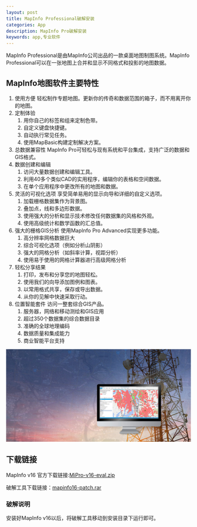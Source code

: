 ```yaml
---
layout: post
title: MapInfo Professional破解安装
categories: App
description: MapInfo Pro破解安装
keywords: app,专业软件
---
```


MapInfo Professional是由MapInfo公司出品的一款桌面地图制图系统。MapInfo Professional可以在一张地图上合并和显示不同格式和投影的地图数据。

## MapInfo地图软件主要特性

1. 使用方便
轻松制作专题地图。更新你的传奇和数据范围的箱子，而不用离开你的地图。
2. 定制体验
	1. 用你自己的标签和组来定制色带。
	2. 自定义键盘快捷键。
	3. 自动执行常见任务。
	4. 使用MapBasic构建定制解决方案。
3. 总数据兼容性
MapInfo Pro可轻松与现有系统和平台集成，支持广泛的数据和GIS格式。
4. 数据创建和编辑
	1. 访问大量数据创建和编辑工具。
	2. 利用40多个类似CAD的实用程序，编辑你的表格和空间数据。
	3. 在单个应用程序中更改所有的地图和数据。
5. 灵活的可视化选项
享受简单易用的显示向导和详细的自定义选项。
	1. 加载栅格数据集作为背景图。
	2. 叠加点，线和多边形数据。
	3. 使用强大的分析和显示技术修改任何数据集的风格和外观。
	4. 使用高级统计和数学函数的汇总值。
6. 强大的栅格GIS分析
使用MapInfo Pro Advanced实现更多功能。
	1. 高分辨率网格数据巨大
	2. 综合可视化选项（例如分析山阴影）
	3. 强大的网格分析（如斜率计算，视距分析）
	4. 使用易于使用的网格计算器进行高级网格分析
7. 轻松分享结果
	1. 打印，发布和分享您的地图轻松。
	2. 使用我们的向导添加图例和图表。
	3. 以常用格式共享，保存或导出数据。
	4. 从你的见解中快速采取行动。
8. 位置智能套件
访问一整套综合GIS产品。
	1. 服务器，网络和移动测绘和GIS应用
	2. 超过350个数据集的综合数据目录
	3. 准确的全球地理编码
	4. 数据质量和集成能力
	5. 商业智能平台支持

![MapInfo Pro](/images/2017-10-23-MapInfo/MIPro.jpg)

## 下载链接

MapInfo v16 官方下载链接:[MiPro-v16-eval.zip](http://s3.amazonaws.com/miprov16eval/MiPro-v16-eval.zip)

破解工具下载链接：[mapinfo16-patch.rar](http://blog-1253146816.file.myqcloud.com/app/mapinfo16-patch.rar)

### 破解说明

安装好MapInfo v16以后，将破解工具移动到安装目录下运行即可。